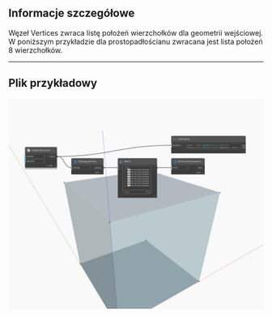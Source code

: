 ## Informacje szczegółowe
Węzeł Vertices zwraca listę położeń wierzchołków dla geometrii wejściowej. W poniższym przykładzie dla prostopadłościanu zwracana jest lista położeń 8 wierzchołków.
___
## Plik przykładowy

![Vertices](./Autodesk.DesignScript.Geometry.Topology.Vertices_img.jpg)

